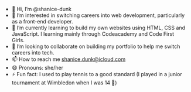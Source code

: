 - 👋 Hi, I’m @shanice-dunk
- 👀 I’m interested in switching careers into web development, particularly as a front-end developer.
- 🌱 I’m currently learning to build my own websites using HTML, CSS and JavaScript. I learning mainly through Codeacademy and Code First Girls. 
- 💞️ I’m looking to collaborate on building my portfolio to help me switch careers into tech.
- 📫 How to reach me shanice.dunk@icloud.com
- 😄 Pronouns: she/her
- ⚡ Fun fact: I used to play tennis to a good standard (I played in a junior tournament at Wimbledon when I was 14 🎾)

<!---
shanice-dunk/shanice-dunk is a ✨ special ✨ repository because its `README.md` (this file) appears on your GitHub profile.
You can click the Preview link to take a look at your changes.
--->
